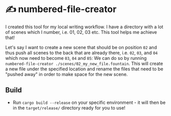 ✍️ numbered-file-creator
=======================

I created this tool for my local writing workflow. I have a directory with a lot of scenes which I number, i.e. 01, 02, 03 etc. This tool helps me achieve that!

Let's say I want to create a new scene that should be on position `02` and thus push all scenes to the back that are already there, i.e. `02`, `03`, and `04` which now need to become `03`, `04` and `05`: We can do so by running `numbered-file-creator ./scenes/02_my_new_file.fountain`. This will create a new file under the specified location and rename the files that need to be "pushed away" in order to make space for the new scene.

## Build
- Run `cargo build --release` on your specific environment - it will then be in the `target/release/` directory ready for you to use!
